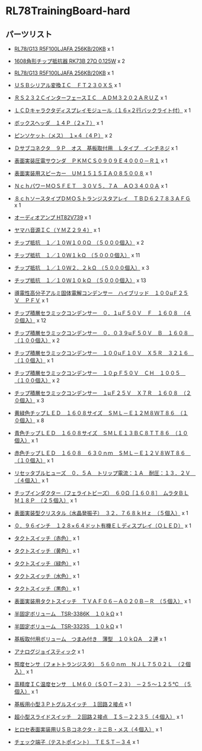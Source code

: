 # RL78TrainingBoard-hard

## パーツリスト
- [RL78/G13 R5F100LJAFA 256KB/20KB](https://www.marutsu.co.jp/pc/i/166424/) x 1
- [1608角形チップ抵抗器 RK73B 27Ω 0.125W](https://www.marutsu.co.jp/pc/i/856811/) x 2

- [RL78/G13 R5F100LJAFA 256KB/20KB](https://akizukidenshi.com/catalog/g/gI-06179/) x 1
- [ＵＳＢシリアル変換ＩＣ　ＦＴ２３０ＸＳ](https://akizukidenshi.com/catalog/g/gI-13311/) x 1
- [ＲＳ２３２ＣインターフェースＩＣ　ＡＤＭ３２０２ＡＲＵＺ](https://akizukidenshi.com/catalog/g/gI-13704/) x 1
- [ＬＣＤキャラクタディスプレイモジュール（１６×２行バックライト付）](https://akizukidenshi.com/catalog/g/gP-00038/) x 1
- [ボックスヘッダ　１４Ｐ（２×７）](https://akizukidenshi.com/catalog/g/gC-10901/) x 1
- [ピンソケット（メス）　１×４（４Ｐ）](https://akizukidenshi.com/catalog/g/gC-10099/) x 2
- [Ｄサブコネクタ　９Ｐ　オス　基板取付用　Ｌタイプ　インチネジ](https://akizukidenshi.com/catalog/g/gC-00644/) x 1
- [表面実装圧電サウンダ　ＰＫＭＣＳ０９０９Ｅ４０００－Ｒ１](https://akizukidenshi.com/catalog/g/gP-14238/) x 1
- [表面実装用スピーカー　ＵＭ１５１５ＩＡ０８５００８](https://akizukidenshi.com/catalog/g/gP-06707/) x 1
- [ＮｃｈパワーＭＯＳＦＥＴ　３０Ｖ５．７Ａ　ＡＯ３４００Ａ](https://akizukidenshi.com/catalog/g/gI-14653/) x 1
- [８ｃｈソースタイプＤＭＯＳトランジスタアレイ　ＴＢＤ６２７８３ＡＦＧ](https://akizukidenshi.com/catalog/g/gI-11082/) x 1
- [オーディオアンプ HT82V739](http://akizukidenshi.com/catalog/g/gI-13356/) x 1
- [ヤマハ音源ＩＣ（ＹＭＺ２９４）](https://akizukidenshi.com/catalog/g/gI-12141/) x 1
- [チップ抵抗　１／１０Ｗ１００Ω　（５０００個入）](https://akizukidenshi.com/catalog/g/gR-14660/) x 2
- [チップ抵抗　１／１０Ｗ１ｋΩ　（５０００個入）](https://akizukidenshi.com/catalog/g/gR-14122/) x 11
- [チップ抵抗　１／１０Ｗ２．２ｋΩ　（５０００個入）](https://akizukidenshi.com/catalog/g/gR-16126/) x 3
- [チップ抵抗　１／１０Ｗ１０ｋΩ　（５０００個入）](https://akizukidenshi.com/catalog/g/gR-15029/) x 13
- [導電性高分子アルミ固体電解コンデンサー　ハイブリッド　１００μＦ２５Ｖ　ＰＦＶ](https://akizukidenshi.com/catalog/g/gP-14452/) x 1
- [チップ積層セラミックコンデンサー　０．１μＦ５０Ｖ　Ｆ　１６０８　（４０個入）](https://akizukidenshi.com/catalog/g/gP-13374/) x 12
- [チップ積層セラミックコンデンサー　０．０３９μＦ５０Ｖ　Ｂ　１６０８　（１００個入）](https://akizukidenshi.com/catalog/g/gP-05610/) x 2
- [チップ積層セラミックコンデンサー　１００μＦ１０Ｖ　Ｘ５Ｒ　３２１６　（１０個入）](https://akizukidenshi.com/catalog/g/gP-15633/) x 1
- [チップ積層セラミックコンデンサー　１０ｐＦ５０Ｖ　ＣＨ　１００５　（１００個入）](https://akizukidenshi.com/catalog/g/gP-13400/) x 2
- [チップ積層セラミックコンデンサー　１μＦ２５Ｖ　Ｘ７Ｒ　１６０８　（２０個入）](https://akizukidenshi.com/catalog/g/gP-14526/) x 3
- [黄緑色チップＬＥＤ　１６０８サイズ　ＳＭＬ－Ｅ１２Ｍ８ＷＴ８６　（１０個入）](https://akizukidenshi.com/catalog/g/gI-11877/) x 8
- [青色チップＬＥＤ　１６０８サイズ　ＳＭＬＥ１３ＢＣ８ＴＴ８６　（１０個入）](https://akizukidenshi.com/catalog/g/gI-11881) x 1
- [赤色チップＬＥＤ　１６０８　６３０ｎｍ　ＳＭＬ－Ｅ１２Ｖ８ＷＴ８６　（１０個入）](https://akizukidenshi.com/catalog/g/gI-11879) x 1
- [リセッタブルヒューズ　０．５Ａ　トリップ電流：１Ａ　耐圧：１３．２Ｖ　（４個入）](https://akizukidenshi.com/catalog/g/gP-15300/) x 1
- [チップインダクター（フェライトビーズ）　６０Ω［１６０８］　ムラタＢＬＭ１８Ｐ　（２５個入）](https://akizukidenshi.com/catalog/g/gP-04442/) x 1
- [表面実装型クリスタル（水晶発振子）　３２．７６８ｋＨｚ　（５個入）](https://akizukidenshi.com/catalog/g/gP-07195/) x 1
- [０．９６インチ　１２８×６４ドット有機ＥＬディスプレイ（ＯＬＥＤ）](https://akizukidenshi.com/catalog/g/gP-12031/) x 1
- [タクトスイッチ（赤色）](https://akizukidenshi.com/catalog/g/gP-03646/) x 1
- [タクトスイッチ（黄色）](https://akizukidenshi.com/catalog/g/gP-03650/) x 1
- [タクトスイッチ（緑色）](https://akizukidenshi.com/catalog/g/gP-03651/) x 1
- [タクトスイッチ（水色）](https://akizukidenshi.com/catalog/g/gP-03649/) x 1
- [タクトスイッチ（黒色）](https://akizukidenshi.com/catalog/g/gP-03647/) x 1
- [表面実装用タクトスイッチ　ＴＶＡＦ０６－Ａ０２０Ｂ－Ｒ　（５個入）](https://akizukidenshi.com/catalog/g/gP-14888/) x 1
- [半固定ボリューム　TSR-3386K　１０ｋΩ](https://akizukidenshi.com/catalog/g/gP-06110/) x 1
- [半固定ボリューム　TSR-3323S　１０ｋΩ](https://akizukidenshi.com/catalog/g/gP-13739/) x 1
- [基板取付用ボリューム　つまみ付き　薄型　１０ｋΩＡ　２連](https://akizukidenshi.com/catalog/g/gP-14734/) x 1
- [アナログジョイスティック](https://akizukidenshi.com/catalog/g/gP-04048/) x 1
- [照度センサ（フォトトランジスタ）　５６０ｎｍ　ＮＪＬ７５０２Ｌ　（２個入）](https://akizukidenshi.com/catalog/g/gI-02325/) x 1
- [高精度ＩＣ温度センサ　ＬＭ６０（ＳＯＴ－２３）　－２５～１２５℃　（５個入）](https://akizukidenshi.com/catalog/g/gI-02492/) x 1
- [基板用小型３Ｐトグルスイッチ　１回路２接点](https://akizukidenshi.com/catalog/g/gP-12406/) x 1
- [超小型スライドスイッチ　２回路２接点　ＩＳ－２２３５（４個入）](https://akizukidenshi.com/catalog/g/gP-02627/) x 1
- [ヒロセ表面実装用ＵＳＢコネクタ・ミニＢ・メス（４個入）](https://akizukidenshi.com/catalog/g/gC-05690/) x 1
- [チェック端子（テストポイント）　ＴＥＳＴ－３４](https://akizukidenshi.com/catalog/g/gP-12217/) x 1